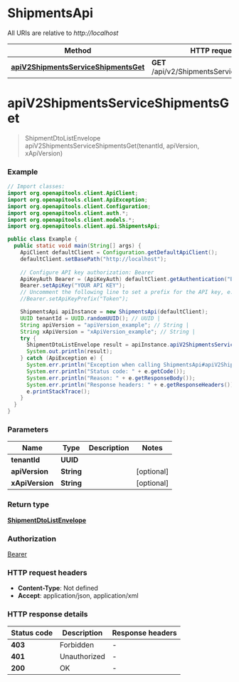# ShipmentsApi

All URIs are relative to *http://localhost*

| Method | HTTP request | Description |
|------------- | ------------- | -------------|
| [**apiV2ShipmentsServiceShipmentsGet**](ShipmentsApi.md#apiV2ShipmentsServiceShipmentsGet) | **GET** /api/v2/ShipmentsService/Shipments |  |


<a id="apiV2ShipmentsServiceShipmentsGet"></a>
# **apiV2ShipmentsServiceShipmentsGet**
> ShipmentDtoListEnvelope apiV2ShipmentsServiceShipmentsGet(tenantId, apiVersion, xApiVersion)



### Example
```java
// Import classes:
import org.openapitools.client.ApiClient;
import org.openapitools.client.ApiException;
import org.openapitools.client.Configuration;
import org.openapitools.client.auth.*;
import org.openapitools.client.models.*;
import org.openapitools.client.api.ShipmentsApi;

public class Example {
  public static void main(String[] args) {
    ApiClient defaultClient = Configuration.getDefaultApiClient();
    defaultClient.setBasePath("http://localhost");
    
    // Configure API key authorization: Bearer
    ApiKeyAuth Bearer = (ApiKeyAuth) defaultClient.getAuthentication("Bearer");
    Bearer.setApiKey("YOUR API KEY");
    // Uncomment the following line to set a prefix for the API key, e.g. "Token" (defaults to null)
    //Bearer.setApiKeyPrefix("Token");

    ShipmentsApi apiInstance = new ShipmentsApi(defaultClient);
    UUID tenantId = UUID.randomUUID(); // UUID | 
    String apiVersion = "apiVersion_example"; // String | 
    String xApiVersion = "xApiVersion_example"; // String | 
    try {
      ShipmentDtoListEnvelope result = apiInstance.apiV2ShipmentsServiceShipmentsGet(tenantId, apiVersion, xApiVersion);
      System.out.println(result);
    } catch (ApiException e) {
      System.err.println("Exception when calling ShipmentsApi#apiV2ShipmentsServiceShipmentsGet");
      System.err.println("Status code: " + e.getCode());
      System.err.println("Reason: " + e.getResponseBody());
      System.err.println("Response headers: " + e.getResponseHeaders());
      e.printStackTrace();
    }
  }
}
```

### Parameters

| Name | Type | Description  | Notes |
|------------- | ------------- | ------------- | -------------|
| **tenantId** | **UUID**|  | |
| **apiVersion** | **String**|  | [optional] |
| **xApiVersion** | **String**|  | [optional] |

### Return type

[**ShipmentDtoListEnvelope**](ShipmentDtoListEnvelope.md)

### Authorization

[Bearer](../README.md#Bearer)

### HTTP request headers

 - **Content-Type**: Not defined
 - **Accept**: application/json, application/xml

### HTTP response details
| Status code | Description | Response headers |
|-------------|-------------|------------------|
| **403** | Forbidden |  -  |
| **401** | Unauthorized |  -  |
| **200** | OK |  -  |

